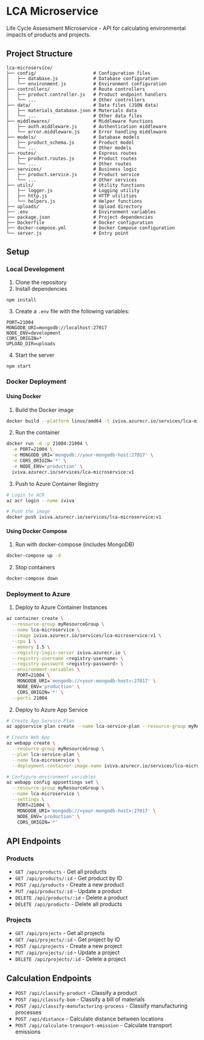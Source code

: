 # LCA Microservice

Life Cycle Assessment Microservice - API for calculating environmental impacts of products and projects.

## Project Structure

```
lca-microservice/
├── config/                     # Configuration files
│   ├── database.js             # Database configuration
│   └── environment.js          # Environment configuration
├── controllers/                # Route controllers
│   ├── product.controller.js   # Product endpoint handlers
│   └── ...                     # Other controllers
├── data/                       # Data files (JSON data)
│   ├── materials_database.json # Materials data
│   └── ...                     # Other data files
├── middlewares/                # Middleware functions
│   ├── auth.middleware.js      # Authentication middleware
│   └── error.middleware.js     # Error handling middleware
├── models/                     # Database models
│   ├── product_schema.js       # Product model
│   └── ...                     # Other models
├── routes/                     # Express routes
│   ├── product.routes.js       # Product routes
│   └── ...                     # Other routes
├── services/                   # Business logic
│   ├── product.service.js      # Product service
│   └── ...                     # Other services
├── utils/                      # Utility functions
│   ├── logger.js               # Logging utility
│   ├── http.js                 # HTTP utilities
│   └── helpers.js              # Helper functions
├── uploads/                    # Upload directory
├── .env                        # Environment variables
├── package.json                # Project dependencies
├── Dockerfile                  # Docker configuration
├── docker-compose.yml          # Docker Compose configuration
└── server.js                   # Entry point
```

## Setup

### Local Development

1. Clone the repository
2. Install dependencies
```
npm install
```
3. Create a `.env` file with the following variables:
```
PORT=21004
MONGODB_URI=mongodb://localhost:27017
NODE_ENV=development
CORS_ORIGIN=*
UPLOAD_DIR=uploads
```
4. Start the server
```
npm start
```

### Docker Deployment

#### Using Docker

1. Build the Docker image
```bash
docker build --platform linux/amd64 -t iviva.azurecr.io/services/lca-microservice:v1 .
```

2. Run the container
```bash
docker run -d -p 21004:21004 \
  -e PORT=21004 \
  -e MONGODB_URI='mongodb://your-mongodb-host:27017' \
  -e CORS_ORIGIN='*' \
  -e NODE_ENV='production' \
  iviva.azurecr.io/services/lca-microservice:v1
```

3. Push to Azure Container Registry
```bash
# Login to ACR
az acr login --name iviva

# Push the image
docker push iviva.azurecr.io/services/lca-microservice:v1
```

#### Using Docker Compose

1. Run with docker-compose (includes MongoDB)
```bash
docker-compose up -d
```

2. Stop containers
```bash
docker-compose down
```

### Deployment to Azure

1. Deploy to Azure Container Instances
```bash
az container create \
  --resource-group myResourceGroup \
  --name lca-microservice \
  --image iviva.azurecr.io/services/lca-microservice:v1 \
  --cpu 1 \
  --memory 1.5 \
  --registry-login-server iviva.azurecr.io \
  --registry-username <registry-username> \
  --registry-password <registry-password> \
  --environment-variables \
    PORT=21004 \
    MONGODB_URI='mongodb://<your-mongodb-host>:27017' \
    NODE_ENV='production' \
    CORS_ORIGIN='*' \
  --ports 21004
```

2. Deploy to Azure App Service
```bash
# Create App Service Plan
az appservice plan create --name lca-service-plan --resource-group myResourceGroup --sku B1 --is-linux

# Create Web App
az webapp create \
  --resource-group myResourceGroup \
  --plan lca-service-plan \
  --name lca-microservice \
  --deployment-container-image-name iviva.azurecr.io/services/lca-microservice:v1

# Configure environment variables
az webapp config appsettings set \
  --resource-group myResourceGroup \
  --name lca-microservice \
  --settings \
    PORT=21004 \
    MONGODB_URI='mongodb://<your-mongodb-host>:27017' \
    NODE_ENV='production' \
    CORS_ORIGIN='*'
```

## API Endpoints

### Products
- `GET /api/products` - Get all products
- `GET /api/products/:id` - Get product by ID
- `POST /api/products` - Create a new product
- `PUT /api/products/:id` - Update a product
- `DELETE /api/products/:id` - Delete a product
- `DELETE /api/products` - Delete all products

### Projects
- `GET /api/projects` - Get all projects
- `GET /api/projects/:id` - Get project by ID
- `POST /api/projects` - Create a new project
- `PUT /api/projects/:id` - Update a project
- `DELETE /api/projects/:id` - Delete a project

## Calculation Endpoints

- `POST /api/classify-product` - Classify a product
- `POST /api/classify-bom` - Classify a bill of materials
- `POST /api/classify-manufacturing-process` - Classify manufacturing processes
- `POST /api/distance` - Calculate distance between locations
- `POST /api/calculate-transport-emission` - Calculate transport emissions